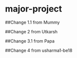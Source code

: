 # major-project

##Change 1.1 from Mummy

##Change 2 from Utkarsh

##Change 3.1 from Papa

##Change 4 from usharma1-be18
